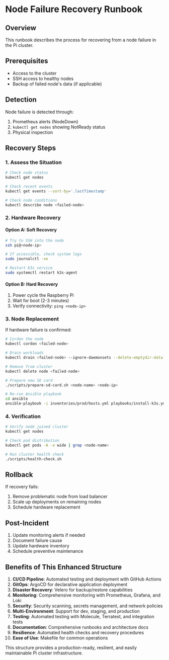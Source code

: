 # Node Failure Recovery Runbook

## Overview
This runbook describes the process for recovering from a node failure in the Pi cluster.

## Prerequisites
- Access to the cluster
- SSH access to healthy nodes
- Backup of failed node's data (if applicable)

## Detection
Node failure is detected through:
1. Prometheus alerts (NodeDown)
2. `kubectl get nodes` showing NotReady status
3. Physical inspection

## Recovery Steps

### 1. Assess the Situation
```bash
# Check node status
kubectl get nodes

# Check recent events
kubectl get events --sort-by='.lastTimestamp'

# Check node conditions
kubectl describe node <failed-node>
```

### 2. Hardware Recovery

#### Option A: Soft Recovery
```bash
# Try to SSH into the node
ssh pi@<node-ip>

# If accessible, check system logs
sudo journalctl -xe

# Restart K3s service
sudo systemctl restart k3s-agent
```

#### Option B: Hard Recovery
1. Power cycle the Raspberry Pi
2. Wait for boot (2-3 minutes)
3. Verify connectivity: `ping <node-ip>`

### 3. Node Replacement
If hardware failure is confirmed:

```bash
# Cordon the node
kubectl cordon <failed-node>

# Drain workloads
kubectl drain <failed-node> --ignore-daemonsets --delete-emptydir-data

# Remove from cluster
kubectl delete node <failed-node>

# Prepare new SD card
./scripts/prepare-sd-card.sh <node-name> <node-ip>

# Re-run Ansible playbook
cd ansible
ansible-playbook -i inventories/prod/hosts.yml playbooks/install-k3s.yml --limit <node-name>
```

### 4. Verification
```bash
# Verify node joined cluster
kubectl get nodes

# Check pod distribution
kubectl get pods -A -o wide | grep <node-name>

# Run cluster health check
./scripts/health-check.sh
```

## Rollback
If recovery fails:
1. Remove problematic node from load balancer
2. Scale up deployments on remaining nodes
3. Schedule hardware replacement

## Post-Incident
1. Update monitoring alerts if needed
2. Document failure cause
3. Update hardware inventory
4. Schedule preventive maintenance

## Benefits of This Enhanced Structure

1. **CI/CD Pipeline**: Automated testing and deployment with GitHub Actions
2. **GitOps**: ArgoCD for declarative application deployment
3. **Disaster Recovery**: Velero for backup/restore capabilities
4. **Monitoring**: Comprehensive monitoring with Prometheus, Grafana, and Loki
5. **Security**: Security scanning, secrets management, and network policies
6. **Multi-Environment**: Support for dev, staging, and production
7. **Testing**: Automated testing with Molecule, Terratest, and integration tests
8. **Documentation**: Comprehensive runbooks and architecture docs
9. **Resilience**: Automated health checks and recovery procedures
10. **Ease of Use**: Makefile for common operations

This structure provides a production-ready, resilient, and easily maintainable Pi cluster infrastructure.